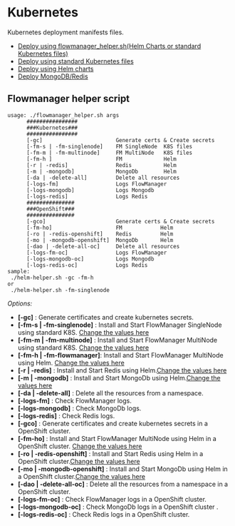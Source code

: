 # Kubernetes

Kubernetes deployment manifests files.

* [Deploy using flowmanager_helper.sh(Helm Charts or standard Kubernetes files)](./)
* [Deploy using standard Kubernetes files](standard/)
* [Deploy using Helm charts](helm/)
* [Deploy MongoDB/Redis](base/)

## Flowmanager helper script

```shell
usage: ./flowmanager_helper.sh args
      ################
      ###Kubernetes###
      ################
      [-gc]                       Generate certs & Create secrets
      [-fm-s | -fm-singlenode]    FM SingleNode  K8S files
      [-fm-m | -fm-multinode]     FM MultiNode   K8S files
      [-fm-h ]                    FM             Helm
      [-r | -redis]               Redis          Helm
      [-m | -mongodb]             MongoDb        Helm
      [-da | -delete-all]         Delete all resources
      [-logs-fm]                  Logs FlowManager
      [-logs-mongodb]             Logs Mongodb
      [-logs-redis]               Logs Redis
      ###############
      ###OpenShift###
      ###############
      [-gco]                      Generate certs & Create secrets
      [-fm-ho]                    FM            Helm
      [-ro | -redis-openshift]    Redis         Helm
      [-mo | -mongodb-openshift]  MongoDb       Helm
      [-dao | -delete-all-oc]     Delete all resources
      [-logs-fm-oc]               Logs FlowManager
      [-logs-mongodb-oc]          Logs Mongodb
      [-logs-redis-oc]            Logs Redis
sample:
 ./helm-helper.sh -gc -fm-h
or
 ./helm-helper.sh -fm-singlenode
```

 _Options:_
 - **[-gc]**                   : Generate certificates and create kubernetes secrets.
 - **[-fm-s | -fm-singlenode]** : Install and Start FlowManager SingleNode using standard K8S. [Change the values here](standard/singlenode/)
 - **[-fm-m | -fm-multinode]**  : Install and Start FlowManager MultiNode using standard K8S. [Change the values here](standard/multinode/)
 - **[-fm-h | -fm-flowmanager]**: Install and Start FlowManager MultiNode using Helm. [Change the values here](helm/flowmanager.yaml)
 - **[-r | -redis]**            : Install and Start Redis using Helm.[Change the values here](base/redis.yaml)
 - **[-m | -mongodb]**          : Install and Start MongoDb using Helm.[Change the values here](base/mongodb.yaml)
 - **[-da | -delete-all]**      : Delete all the resources from a namespace.
 - **[-logs-fm]**               : Check FlowManager logs.
 - **[-logs-mongodb]**          : Check MongoDb logs.
 - **[-logs-redis]**            : Check Redis logs.
 - **[-gco]**                   : Generate certificates and create kubernetes secrets in a OpenShift cluster.
 - **[-fm-ho]**                 : Install and Start FlowManager MultiNode using Helm in a OpenShift cluster. [Change the values here](helm/flowmanager.yaml)
 - **[-ro | -redis-openshift]**    : Install and Start Redis using Helm in a OpenShift cluster.[Change the values here](base/redis.yaml)
 - **[-mo | -mongodb-openshift]**  : Install and Start MongoDb using Helm in a OpenShift cluster.[Change the values here](base/mongodb.yaml)
 - **[-dao | -delete-all-oc]**     : Delete all the resources from a namespace in a OpenShift cluster.
 - **[-logs-fm-oc]**               : Check FlowManager logs in a OpenShift cluster.
 - **[-logs-mongodb-oc]**          : Check MongoDb logs in a OpenShift cluster .
 - **[-logs-redis-oc]**            : Check Redis logs in a OpenShift cluster.
